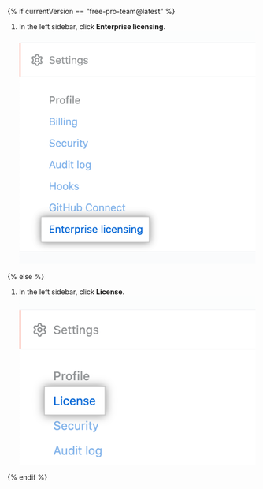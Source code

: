 {% if currentVersion == "free-pro-team@latest" %}

1. In the left sidebar, click **Enterprise licensing**.
  !["Enterprise licensing" tab in the enterprise account settings sidebar](/assets/images/help/enterprises/enterprise-licensing-tab.png)

{% else %}

1. In the left sidebar, click **License**.
  !["License" tab in the enterprise account settings sidebar](/assets/images/enterprise/enterprises/license.png)

{% endif %}
